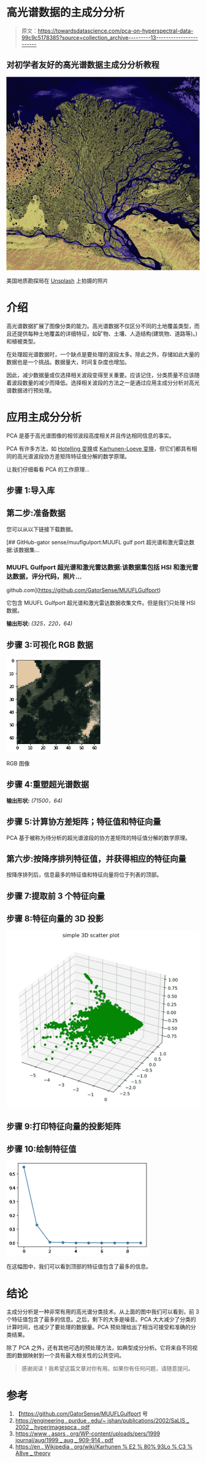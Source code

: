# 高光谱数据的主成分分析

> 原文：<https://towardsdatascience.com/pca-on-hyperspectral-data-99c9c5178385?source=collection_archive---------13----------------------->

## 对初学者友好的高光谱数据主成分分析教程

![](img/c18470c414299799864789eb21a80efe.png)

美国地质勘探局在 [Unsplash](https://unsplash.com/s/photos/satellite?utm_source=unsplash&utm_medium=referral&utm_content=creditCopyText) 上拍摄的照片

# 介绍

高光谱数据扩展了图像分类的能力。高光谱数据不仅区分不同的土地覆盖类型，而且还提供每种土地覆盖的详细特征，如矿物、土壤、人造结构(建筑物、道路等)。)和植被类型。

在处理超光谱数据时，一个缺点是要处理的波段太多。除此之外，存储如此大量的数据也是一个挑战。数据量大，时间复杂度也增加。

因此，减少数据量或仅选择相关波段变得至关重要。应该记住，分类质量不应该随着波段数量的减少而降低。选择相关波段的方法之一是通过应用主成分分析对高光谱数据进行预处理。

# 应用主成分分析

PCA 是基于高光谱图像的相邻波段高度相关并且传达相同信息的事实。

PCA 有许多方法，如 [Hotelling 变换](https://scholarsarchive.jwu.edu/cgi/viewcontent.cgi?article=1003&context=engineering_fac)或 [Karhunen-Loeve 变换](https://en.wikipedia.org/wiki/Karhunen%E2%80%93Lo%C3%A8ve_theorem)，但它们都具有相同的高光谱波段协方差矩阵特征值分解的数学原理。

让我们仔细看看 PCA 的工作原理…

## 步骤 1:导入库

## 第二步:准备数据

您可以从以下链接下载数据。

[](https://github.com/GatorSense/MUUFLGulfport) [## GitHub-gator sense/muuflgulport:MUUFL gulf port 超光谱和激光雷达数据:该数据集…

### MUUFL Gulfport 超光谱和激光雷达数据:该数据集包括 HSI 和激光雷达数据，评分代码，照片…

github.com](https://github.com/GatorSense/MUUFLGulfport) 

它包含 MUUFL Gulfport 超光谱和激光雷达数据收集文件。但是我们只处理 HSI 数据。

**输出形状:** *(325，220，64)*

## 步骤 3:可视化 RGB 数据

![](img/cbf35533ebcbfeaf9afe7299951d8ac8.png)

RGB 图像

## 步骤 4:重塑超光谱数据

**输出形状:** *(71500，64)*

## 步骤 5:计算协方差矩阵；特征值和特征向量

PCA 基于被称为待分析的超光谱波段的协方差矩阵的特征值分解的数学原理。

## 第六步:按降序排列特征值，并获得相应的特征向量

按降序排列后，信息最多的特征值和特征向量将位于列表的顶部。

## 步骤 7:提取前 3 个特征向量

## 步骤 8:特征向量的 3D 投影

![](img/d86e231d33dd4222a6b4a3867ab0f163.png)

## 步骤 9:打印特征向量的投影矩阵

## 步骤 10:绘制特征值

![](img/e2c51fada94ad7698b8587fa77553702.png)

在这幅图中，我们可以看到顶部的特征值包含了最多的信息。

# **结论**

主成分分析是一种非常有用的高光谱分类技术。从上面的图中我们可以看到，前 3 个特征值包含了最多的信息。之后，剩下的大多是噪音。PCA 大大减少了分类的计算时间，也减少了要处理的数据量。PCA 预处理给出了相当可接受和准确的分类结果。

除了 PCA 之外，还有其他可选的预处理方法，如典型成分分析。它将来自不同视图的数据映射到一个具有最大相关性的公共空间。

> 感谢阅读！我希望这篇文章对你有用。如果你有任何问题，请随意提问。

# 参考

1.  【https://github.com/GatorSense/MUUFLGulfport 号
2.  [https://engineering . purdue . edu/~ jshan/publications/2002/SaLIS _ 2002 _ hyperimagespca . pdf](https://engineering.purdue.edu/~jshan/publications/2002/SaLIS_2002_HyperImagesPCA.pdf)
3.  [https://www . asprs . org/WP-content/uploads/pers/1999 journal/aug/1999 _ aug _ 909-914 . pdf](https://www.asprs.org/wp-content/uploads/pers/1999journal/aug/1999_aug_909-914.pdf)
4.  [https://en . Wikipedia . org/wiki/Karhunen % E2 % 80% 93Lo % C3 % A8ve _ theory](https://en.wikipedia.org/wiki/Karhunen%E2%80%93Lo%C3%A8ve_theorem)